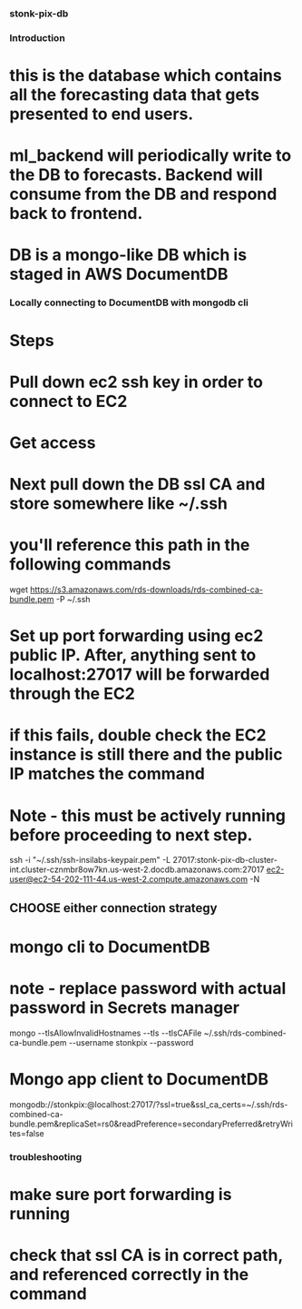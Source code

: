 ### stonk-pix-db ###

### Introduction ###

# this is the database which contains all the forecasting data that gets presented to end users. 
# ml_backend will periodically write to the DB to forecasts. Backend will consume from the DB and respond back to frontend. 
# DB is a mongo-like DB which is staged in AWS DocumentDB


### Locally connecting to DocumentDB with mongodb cli ###

# Steps #

# Pull down ec2 ssh key in order to connect to EC2
# Get access


# Next pull down the DB ssl CA and store somewhere like ~/.ssh
# you'll reference this path in the following commands
wget https://s3.amazonaws.com/rds-downloads/rds-combined-ca-bundle.pem -P ~/.ssh


# Set up port forwarding using ec2 public IP. After, anything sent to localhost:27017 will be forwarded through the EC2
# if this fails, double check the EC2 instance is still there and the public IP matches the command
# Note - this must be actively running before proceeding to next step. 
ssh -i "~/.ssh/ssh-insilabs-keypair.pem" -L 27017:stonk-pix-db-cluster-int.cluster-cznmbr8ow7kn.us-west-2.docdb.amazonaws.com:27017 ec2-user@ec2-54-202-111-44.us-west-2.compute.amazonaws.com -N 


## CHOOSE either connection strategy ##

# mongo cli to DocumentDB
# note - replace password with actual password in Secrets manager
mongo --tlsAllowInvalidHostnames --tls --tlsCAFile ~/.ssh/rds-combined-ca-bundle.pem --username stonkpix --password <get PW in AWS Secrets manager>

# Mongo app client to DocumentDB
mongodb://stonkpix:<get PW in AWS Secrets manager>@localhost:27017/?ssl=true&ssl_ca_certs=~/.ssh/rds-combined-ca-bundle.pem&replicaSet=rs0&readPreference=secondaryPreferred&retryWrites=false


### troubleshooting ###
# make sure port forwarding is running
# check that ssl CA is in correct path, and referenced correctly in the command
